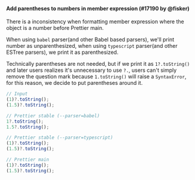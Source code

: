 #### Add parentheses to numbers in member expression (#17190 by @fisker)

There is a inconsistency when formatting member expression where the object is a number before Prettier main.

When using `babel` parser(and other Babel based parsers), we'll print number as unparenthesized, when using `typescript` parser(and other ESTree parsers), we print it as parenthesized.

Technically parentheses are not needed, but if we print it as `1?.toString()` and later users realizes it's unnecessary to use `?.`, users can't simply remove the question mark because `1.toString()` will raise a `SyntaxError`, for this reason, we decide to put parentheses around it.

<!-- prettier-ignore -->
```jsx
// Input
(1)?.toString();
(1.5)?.toString();

// Prettier stable (--parser=babel)
1?.toString();
1.5?.toString();

// Prettier stable (--parser=typescript)
(1)?.toString();
(1.5)?.toString();

// Prettier main
(1)?.toString();
(1.5)?.toString();
```
